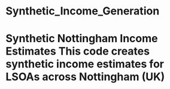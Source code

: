 # Synthetic_Income_Generation
# Synthetic Nottingham Income Estimates  This code creates synthetic income estimates for LSOAs across Nottingham (UK) 
